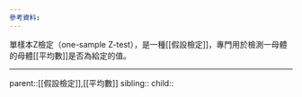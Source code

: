 ```yaml
---
參考資料:
---
```

單樣本Z檢定（one-sample Z-test），是一種[[假設檢定]]，專門用於檢測一母體的母體[[平均數]]是否為給定的值。


- - -
parent::[[假設檢定]],[[平均數]]
sibling::
child::